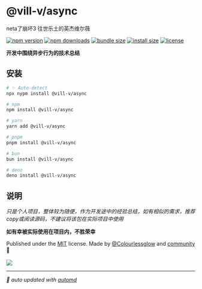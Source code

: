 # @vill-v/async
neta了崩坏3 往世乐土的英杰维尔薇

<!-- automd:badges color="orange" license licenseBranch  bundlephobia packagephobia -->

[![npm version](https://img.shields.io/npm/v/@vill-v/async?color=orange)](https://npmjs.com/package/@vill-v/async)
[![npm downloads](https://img.shields.io/npm/dm/@vill-v/async?color=orange)](https://npm.chart.dev/@vill-v/async)
[![bundle size](https://img.shields.io/bundlephobia/minzip/@vill-v/async?color=orange)](https://bundlephobia.com/package/@vill-v/async)
[![install size](https://badgen.net/packagephobia/install/@vill-v/async?color=orange)](https://packagephobia.com/result?p=@vill-v/async)
[![license](https://img.shields.io/github/license/vill-v-kit/async?color=orange)](https://github.com/vill-v-kit/async/blob/true/LICENSE)

<!-- /automd -->

**开发中围绕异步行为的技术总结**

## 安装
<!-- automd:pm-install -->

```sh
# ✨ Auto-detect
npx nypm install @vill-v/async

# npm
npm install @vill-v/async

# yarn
yarn add @vill-v/async

# pnpm
pnpm install @vill-v/async

# bun
bun install @vill-v/async

# deno
deno install @vill-v/async
```

<!-- /automd -->

## 说明
_只是个人项目，整体较为随便，作为开发途中的经验总结，如有相似的需求，推荐copy或阅读源码，不建议将该包在实际项目中使用_

**如有幸被实际使用在项目内，不胜荣幸**

<!-- automd:contributors author="Colourlessglow" license="MIT" -->

Published under the [MIT](https://github.com/vill-v-kit/async/blob/main/LICENSE) license.
Made by [@Colourlessglow](https://github.com/Colourlessglow) and [community](https://github.com/vill-v-kit/async/graphs/contributors) 💛
<br><br>
<a href="https://github.com/vill-v-kit/async/graphs/contributors">
<img src="https://contrib.rocks/image?repo=vill-v-kit/async" />
</a>

<!-- /automd -->

<!-- automd:with-automd -->

---

_🤖 auto updated with [automd](https://automd.unjs.io)_

<!-- /automd -->
